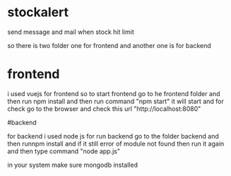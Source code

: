 # stockalert
send message and mail when stock hit limit

so there is two folder one for frontend and another one is for backend

# frontend

i used vuejs for frontend so to start frontend go to he frontend folder and then run npm install and then run command "npm start"
it will start and for check go to the browser and check this url "http://localhost:8080"

#backend 

for backend i used node js for run backend go to the folder backend and then runnpm install and if it still error of module not found then run it again and then type command "node app.js"

in your system make sure mongodb installed

